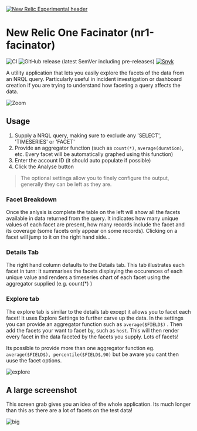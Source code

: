 [![New Relic Experimental header](https://github.com/newrelic/open-source-office/raw/master/examples/categories/images/Experimental.png)](https://github.com/newrelic/open-source-office/blob/master/examples/categories/index.md#new-relic-experimental)

# New Relic One Facinator (nr1-facinator)

![CI](https://github.com/newrelic-experimental/nr1-facinator/workflows/CI/badge.svg) ![GitHub release (latest SemVer including pre-releases)](https://img.shields.io/github/v/release/newrelic-experimental/nr1-facinator?include_prereleases&sort=semver) [![Snyk](https://snyk.io/test/github/newrelic-experimental/nr1-facinator/badge.svg)](https://snyk.io/test/github/newrelic-experimental/nr1-facinator)

A utility application that lets you easily explore the facets of the data from an NRQL query. Particularly useful in incident investigation or dashboard creation if you are trying to understand how faceting a query affects the data.

![Zoom](gfx/zoom.png)



## Usage

1. Supply a NRQL query, making sure to exclude any 'SELECT', 'TIMESERIES' or 'FACET'
2. Provide an aggregator function (such as `count(*)`, `average(duration)`, etc. Every facet will be automatically graphed using this function)
3. Enter the account ID (it should auto populate if possible)
4. Click the Analyse button

> The optional settings allow you to finely configure the output, generally they can be left as they are.



### Facet Breakdown

Once the anlysis is complete the table on the left will show all the facets available in data returned from the query. It indicates how many unique values of each facet are present, how many records include the facet and its coverage (some facets only appear on some records). Clicking on a facet will jump to it on the right hand side...



### Details Tab

The right hand column defaults to the Details tab. This tab illustrates each facet in turn: It summarises the facets displaying the occurences of each unique value and renders a timeseries chart of each facet using the aggregator supplied (e.g. count(*) )



### Explore tab

The explore tab is similar to the details tab except it allows you to facet each facet! It uses Explore Settings to further carve up the data. In the settings you can provide an aggregator function such as `average($FIELD$)` . Then add the facets your want to facet by, such as `host`. This will then render every facet in the data faceted by the facets you supply. Lots of facets!

Its possible to provide more than one aggregator function eg. `average($FIELD$), percentile($FIELD$,90)` but be aware you cant then uuse the facet options.

![explore](gfx/explore.png)



## A large screenshot

This screen grab gives you an idea of the whole application. Its much longer than this as there are a lot of facets on the test data!

![big](gfx/facinator-big.png)
